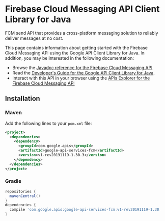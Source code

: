 # Firebase Cloud Messaging API Client Library for Java

FCM send API that provides a cross-platform messaging solution to reliably deliver messages at no cost.

This page contains information about getting started with the Firebase Cloud Messaging API
using the Google API Client Library for Java. In addition, you may be interested
in the following documentation:

* Browse the [Javadoc reference for the Firebase Cloud Messaging API][javadoc]
* Read the [Developer's Guide for the Google API Client Library for Java][google-api-client].
* Interact with this API in your browser using the [APIs Explorer for the Firebase Cloud Messaging API][api-explorer]

## Installation

### Maven

Add the following lines to your `pom.xml` file:

```xml
<project>
  <dependencies>
    <dependency>
      <groupId>com.google.apis</groupId>
      <artifactId>google-api-services-fcm</artifactId>
      <version>v1-rev20191119-1.30.3</version>
    </dependency>
  </dependencies>
</project>
```

### Gradle

```gradle
repositories {
  mavenCentral()
}
dependencies {
  compile 'com.google.apis:google-api-services-fcm:v1-rev20191119-1.30.3'
}
```

[javadoc]: https://googleapis.dev/java/google-api-services-fcm/latest/index.html
[google-api-client]: https://github.com/googleapis/google-api-java-client/
[api-explorer]: https://developers.google.com/apis-explorer/#p/abusiveexperiencereport/v1/
